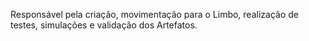 Responsável pela criação, movimentação para o Limbo, realização de testes, simulações e validação dos Artefatos.
